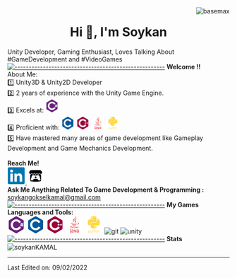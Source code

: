 <img align ="right" src="https://komarev.com/ghpvc/?username=SoykanKAMAL&label=Profile%20views&color=0e75b6&style=flat" alt="basemax">
<h1 align="center">Hi 👋, I'm Soykan</h1>

Unity Developer, Gaming Enthusiast, Loves Talking About #GameDevelopment and #VideoGames
[![-----------------------------------------------------](
https://raw.githubusercontent.com/andreasbm/readme/master/assets/lines/aqua.png)](https://github.com/BaseMax?tab=repositories)
<b>Welcome !! </b><br/>
About Me:<br/>
:one: Unity3D & Unity2D Developer<br/>
:two: 2 years of experience with the Unity Game Engine.<br/>
:three: Excels at: 
<img src="https://github.com/devicons/devicon/blob/master/icons/csharp/csharp-plain.svg" alt="c#" width="30" height="30"/> <br/>
:four: Proficient with: 
<img src="https://github.com/devicons/devicon/blob/master/icons/c/c-plain.svg" alt="c" width="30" height="30"/> 
<img src="https://github.com/devicons/devicon/blob/master/icons/cplusplus/cplusplus-plain.svg" alt="c++" width="30" height="30"/>
<img src="https://github.com/devicons/devicon/blob/master/icons/java/java-plain-wordmark.svg" alt="java" width="30" height="30"/> 
<img src="https://github.com/devicons/devicon/blob/master/icons/python/python-plain-wordmark.svg" alt="python" width="30" height="30"/><br/>
:five: Have mastered many areas of game development like Gameplay Development and Game Mechanics Development.<br/><br/>
<b>Reach Me! </b><br/> 
<a href="https://www.linkedin.com/in/soykankamal/" target="_blank"> <img src="https://raw.githubusercontent.com/devicons/devicon/master/icons/linkedin/linkedin-original.svg" alt="linkedIn" width="40" height="40"/> </a>
<a href="https://vitaminsizdev.itch.io/" target="_blank"> <img src="https://github.com/edent/SuperTinyIcons/blob/master/images/svg/itch_io.svg" alt="linkedIn" width="40" height="40"/> </a><br/> 
<b>Ask Me Anything Related To Game Development & Programming : </b><br/> 
soykangokselkamal@gmail.com
[![-----------------------------------------------------](
https://raw.githubusercontent.com/andreasbm/readme/master/assets/lines/aqua.png)](https://github.com/BaseMax?tab=repositories)
<b>My Games </b><br/>
<b>Languages and Tools:</b><br/>
<img src="https://github.com/devicons/devicon/blob/master/icons/csharp/csharp-plain.svg" alt="c#" width="40" height="40"/>
<img src="https://github.com/devicons/devicon/blob/master/icons/c/c-plain.svg" alt="c" width="40" height="40"/>
<img src="https://github.com/devicons/devicon/blob/master/icons/cplusplus/cplusplus-plain.svg" alt="c++" width="40" height="40"/>
<img src="https://github.com/devicons/devicon/blob/master/icons/java/java-plain-wordmark.svg" alt="java" width="40" height="40"/>
<img src="https://github.com/devicons/devicon/blob/master/icons/python/python-plain-wordmark.svg" alt="python" width="40" height="40"/>
<img src="https://www.vectorlogo.zone/logos/git-scm/git-scm-icon.svg" alt="git" width="40" height="40"/>
<img src="https://img.shields.io/badge/unity-%23000000.svg?&style=for-the-badge&logo=unity&logoColor=white" alt="unity" width="120" height="40"/><br/>
[![-----------------------------------------------------](
https://raw.githubusercontent.com/andreasbm/readme/master/assets/lines/aqua.png)](https://github.com/BaseMax?tab=repositories)
<b>Stats </b><br/>
<img align="center" src="https://github-readme-stats.vercel.app/api?username=soykanKAMAL&show_icons=true&locale=en" alt="soykanKAMAL">

------

Last Edited on: 09/02/2022
